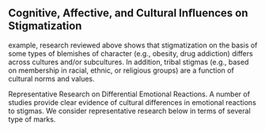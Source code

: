 ## Cognitive, Affective, and Cultural Inﬂuences on Stigmatization

example, research reviewed above shows that stigmatization on the basis of some types of blemishes of character (e.g., obesity, drug addiction) differs across cultures and/or subcultures. In addition, tribal stigmas (e.g., based on membership in racial, ethnic, or religious groups) are a function of cultural norms and values.

Representative Research on Differential Emotional Reactions. A number of studies provide clear evidence of cultural differences in emotional reactions to stigmas. We consider representative research below in terms of several type of marks.